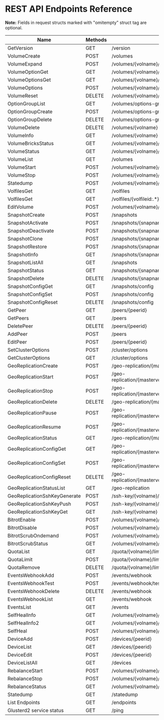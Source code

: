 
<!---
This file is generated using commands described below. DO NOT EDIT.

$ curl -o endpoints.json -s -X GET http://127.0.0.1:24007/endpoints
$ go build pkg/tools/generate-doc.go
$ ./generate-doc
-->

# REST API Endpoints Reference

**Note:** Fields in request structs marked with "omitempty" struct tag are optional.

Name | Methods | Path | Request | Response
--- | --- | --- | --- | ---
GetVersion | GET | /version | [](https://godoc.org/github.com/gluster/glusterd2/pkg/api#) | [VersionResp](https://godoc.org/github.com/gluster/glusterd2/pkg/api#VersionResp)
VolumeCreate | POST | /volumes | [VolCreateReq](https://godoc.org/github.com/gluster/glusterd2/pkg/api#VolCreateReq) | [VolumeCreateResp](https://godoc.org/github.com/gluster/glusterd2/pkg/api#VolumeCreateResp)
VolumeExpand | POST | /volumes/{volname}/expand | [VolExpandReq](https://godoc.org/github.com/gluster/glusterd2/pkg/api#VolExpandReq) | [VolumeExpandResp](https://godoc.org/github.com/gluster/glusterd2/pkg/api#VolumeExpandResp)
VolumeOptionGet | GET | /volumes/{volname}/options/{optname} | [](https://godoc.org/github.com/gluster/glusterd2/pkg/api#) | [VolumeOptionGetResp](https://godoc.org/github.com/gluster/glusterd2/pkg/api#VolumeOptionGetResp)
VolumeOptionsGet | GET | /volumes/{volname}/options | [](https://godoc.org/github.com/gluster/glusterd2/pkg/api#) | [VolumeOptionsGetResp](https://godoc.org/github.com/gluster/glusterd2/pkg/api#VolumeOptionsGetResp)
VolumeOptions | POST | /volumes/{volname}/options | [VolOptionReq](https://godoc.org/github.com/gluster/glusterd2/pkg/api#VolOptionReq) | [VolumeOptionResp](https://godoc.org/github.com/gluster/glusterd2/pkg/api#VolumeOptionResp)
VolumeReset | DELETE | /volumes/{volname}/options | [VolOptionResetReq](https://godoc.org/github.com/gluster/glusterd2/pkg/api#VolOptionResetReq) | [VolumeOptionResp](https://godoc.org/github.com/gluster/glusterd2/pkg/api#VolumeOptionResp)
OptionGroupList | GET | /volumes/options-group | [](https://godoc.org/github.com/gluster/glusterd2/pkg/api#) | [OptionGroupListResp](https://godoc.org/github.com/gluster/glusterd2/pkg/api#OptionGroupListResp)
OptionGroupCreate | POST | /volumes/options-group | [OptionGroupReq](https://godoc.org/github.com/gluster/glusterd2/pkg/api#OptionGroupReq) | [](https://godoc.org/github.com/gluster/glusterd2/pkg/api#)
OptionGroupDelete | DELETE | /volumes/options-group/{groupname} | [](https://godoc.org/github.com/gluster/glusterd2/pkg/api#) | [](https://godoc.org/github.com/gluster/glusterd2/pkg/api#)
VolumeDelete | DELETE | /volumes/{volname} | [](https://godoc.org/github.com/gluster/glusterd2/pkg/api#) | [](https://godoc.org/github.com/gluster/glusterd2/pkg/api#)
VolumeInfo | GET | /volumes/{volname} | [](https://godoc.org/github.com/gluster/glusterd2/pkg/api#) | [VolumeGetResp](https://godoc.org/github.com/gluster/glusterd2/pkg/api#VolumeGetResp)
VolumeBricksStatus | GET | /volumes/{volname}/bricks | [](https://godoc.org/github.com/gluster/glusterd2/pkg/api#) | [BricksStatusResp](https://godoc.org/github.com/gluster/glusterd2/pkg/api#BricksStatusResp)
VolumeStatus | GET | /volumes/{volname}/status | [](https://godoc.org/github.com/gluster/glusterd2/pkg/api#) | [VolumeStatusResp](https://godoc.org/github.com/gluster/glusterd2/pkg/api#VolumeStatusResp)
VolumeList | GET | /volumes | [](https://godoc.org/github.com/gluster/glusterd2/pkg/api#) | [VolumeListResp](https://godoc.org/github.com/gluster/glusterd2/pkg/api#VolumeListResp)
VolumeStart | POST | /volumes/{volname}/start | [VolumeStartReq](https://godoc.org/github.com/gluster/glusterd2/pkg/api#VolumeStartReq) | [VolumeStartResp](https://godoc.org/github.com/gluster/glusterd2/pkg/api#VolumeStartResp)
VolumeStop | POST | /volumes/{volname}/stop | [](https://godoc.org/github.com/gluster/glusterd2/pkg/api#) | [VolumeStopResp](https://godoc.org/github.com/gluster/glusterd2/pkg/api#VolumeStopResp)
Statedump | POST | /volumes/{volname}/statedump | [VolStatedumpReq](https://godoc.org/github.com/gluster/glusterd2/pkg/api#VolStatedumpReq) | [](https://godoc.org/github.com/gluster/glusterd2/pkg/api#)
VolfilesGet | GET | /volfiles | [](https://godoc.org/github.com/gluster/glusterd2/pkg/api#) | [](https://godoc.org/github.com/gluster/glusterd2/pkg/api#)
VolfilesGet | GET | /volfiles/{volfileid:.*} | [](https://godoc.org/github.com/gluster/glusterd2/pkg/api#) | [](https://godoc.org/github.com/gluster/glusterd2/pkg/api#)
EditVolume | POST | /volumes/{volname}/edit | [VolEditReq](https://godoc.org/github.com/gluster/glusterd2/pkg/api#VolEditReq) | [VolumeEditResp](https://godoc.org/github.com/gluster/glusterd2/pkg/api#VolumeEditResp)
SnapshotCreate | POST | /snapshots | [SnapCreateReq](https://godoc.org/github.com/gluster/glusterd2/pkg/api#SnapCreateReq) | [SnapCreateResp](https://godoc.org/github.com/gluster/glusterd2/pkg/api#SnapCreateResp)
SnapshotActivate | POST | /snapshots/{snapname}/activate | [SnapActivateReq](https://godoc.org/github.com/gluster/glusterd2/pkg/api#SnapActivateReq) | [SnapshotActivateResp](https://godoc.org/github.com/gluster/glusterd2/pkg/api#SnapshotActivateResp)
SnapshotDeactivate | POST | /snapshots/{snapname}/deactivate | [](https://godoc.org/github.com/gluster/glusterd2/pkg/api#) | [SnapshotDeactivateResp](https://godoc.org/github.com/gluster/glusterd2/pkg/api#SnapshotDeactivateResp)
SnapshotClone | POST | /snapshots/{snapname}/clone | [SnapCloneReq](https://godoc.org/github.com/gluster/glusterd2/pkg/api#SnapCloneReq) | [SnapshotCloneResp](https://godoc.org/github.com/gluster/glusterd2/pkg/api#SnapshotCloneResp)
SnapshotRestore | POST | /snapshots/{snapname}/restore | [](https://godoc.org/github.com/gluster/glusterd2/pkg/api#) | [](https://godoc.org/github.com/gluster/glusterd2/pkg/api#)
SnapshotInfo | GET | /snapshots/{snapname} | [](https://godoc.org/github.com/gluster/glusterd2/pkg/api#) | [SnapGetResp](https://godoc.org/github.com/gluster/glusterd2/pkg/api#SnapGetResp)
SnapshotListAll | GET | /snapshots | [](https://godoc.org/github.com/gluster/glusterd2/pkg/api#) | [SnapListResp](https://godoc.org/github.com/gluster/glusterd2/pkg/api#SnapListResp)
SnapshotStatus | GET | /snapshots/{snapname}/status | [](https://godoc.org/github.com/gluster/glusterd2/pkg/api#) | [SnapStatusResp](https://godoc.org/github.com/gluster/glusterd2/pkg/api#SnapStatusResp)
SnapshotDelete | DELETE | /snapshots/{snapname} | [](https://godoc.org/github.com/gluster/glusterd2/pkg/api#) | [](https://godoc.org/github.com/gluster/glusterd2/pkg/api#)
SnapshotConfigGet | GET | /snapshots/config | [](https://godoc.org/github.com/gluster/glusterd2/pkg/api#) | [](https://godoc.org/github.com/gluster/glusterd2/pkg/api#)
SnapshotConfigSet | POST | /snapshots/config | [](https://godoc.org/github.com/gluster/glusterd2/pkg/api#) | [](https://godoc.org/github.com/gluster/glusterd2/pkg/api#)
SnapshotConfigReset | DELETE | /snapshots/config | [](https://godoc.org/github.com/gluster/glusterd2/pkg/api#) | [](https://godoc.org/github.com/gluster/glusterd2/pkg/api#)
GetPeer | GET | /peers/{peerid} | [](https://godoc.org/github.com/gluster/glusterd2/pkg/api#) | [PeerGetResp](https://godoc.org/github.com/gluster/glusterd2/pkg/api#PeerGetResp)
GetPeers | GET | /peers | [](https://godoc.org/github.com/gluster/glusterd2/pkg/api#) | [PeerListResp](https://godoc.org/github.com/gluster/glusterd2/pkg/api#PeerListResp)
DeletePeer | DELETE | /peers/{peerid} | [](https://godoc.org/github.com/gluster/glusterd2/pkg/api#) | [](https://godoc.org/github.com/gluster/glusterd2/pkg/api#)
AddPeer | POST | /peers | [PeerAddReq](https://godoc.org/github.com/gluster/glusterd2/pkg/api#PeerAddReq) | [PeerAddResp](https://godoc.org/github.com/gluster/glusterd2/pkg/api#PeerAddResp)
EditPeer | POST | /peers/{peerid} | [PeerEditReq](https://godoc.org/github.com/gluster/glusterd2/pkg/api#PeerEditReq) | [PeerEditResp](https://godoc.org/github.com/gluster/glusterd2/pkg/api#PeerEditResp)
SetClusterOptions | POST | /cluster/options | [](https://godoc.org/github.com/gluster/glusterd2/pkg/api#) | [](https://godoc.org/github.com/gluster/glusterd2/pkg/api#)
GetClusterOptions | GET | /cluster/options | [](https://godoc.org/github.com/gluster/glusterd2/pkg/api#) | [](https://godoc.org/github.com/gluster/glusterd2/pkg/api#)
GeoReplicationCreate | POST | /geo-replication/{mastervolid}/{remotevolid} | [GeorepCreateReq](https://godoc.org/github.com/gluster/glusterd2/plugins/georeplication/api#GeorepCreateReq) | [GeorepSession](https://godoc.org/github.com/gluster/glusterd2/plugins/georeplication/api#GeorepSession)
GeoReplicationStart | POST | /geo-replication/{mastervolid}/{remotevolid}/start | [GeorepCommandsReq](https://godoc.org/github.com/gluster/glusterd2/plugins/georeplication/api#GeorepCommandsReq) | [GeorepSession](https://godoc.org/github.com/gluster/glusterd2/plugins/georeplication/api#GeorepSession)
GeoReplicationStop | POST | /geo-replication/{mastervolid}/{remotevolid}/stop | [GeorepCommandsReq](https://godoc.org/github.com/gluster/glusterd2/plugins/georeplication/api#GeorepCommandsReq) | [GeorepSession](https://godoc.org/github.com/gluster/glusterd2/plugins/georeplication/api#GeorepSession)
GeoReplicationDelete | DELETE | /geo-replication/{mastervolid}/{remotevolid} | [](https://godoc.org/github.com/gluster/glusterd2/plugins/georeplication/api#) | [](https://godoc.org/github.com/gluster/glusterd2/plugins/georeplication/api#)
GeoReplicationPause | POST | /geo-replication/{mastervolid}/{remotevolid}/pause | [GeorepCommandsReq](https://godoc.org/github.com/gluster/glusterd2/plugins/georeplication/api#GeorepCommandsReq) | [GeorepSession](https://godoc.org/github.com/gluster/glusterd2/plugins/georeplication/api#GeorepSession)
GeoReplicationResume | POST | /geo-replication/{mastervolid}/{remotevolid}/resume | [GeorepCommandsReq](https://godoc.org/github.com/gluster/glusterd2/plugins/georeplication/api#GeorepCommandsReq) | [GeorepSession](https://godoc.org/github.com/gluster/glusterd2/plugins/georeplication/api#GeorepSession)
GeoReplicationStatus | GET | /geo-replication/{mastervolid}/{remotevolid} | [](https://godoc.org/github.com/gluster/glusterd2/plugins/georeplication/api#) | [GeorepSession](https://godoc.org/github.com/gluster/glusterd2/plugins/georeplication/api#GeorepSession)
GeoReplicationConfigGet | GET | /geo-replication/{mastervolid}/{remotevolid}/config | [](https://godoc.org/github.com/gluster/glusterd2/plugins/georeplication/api#) | [GeorepOption](https://godoc.org/github.com/gluster/glusterd2/plugins/georeplication/api#GeorepOption)
GeoReplicationConfigSet | POST | /geo-replication/{mastervolid}/{remotevolid}/config | [GeorepOption](https://godoc.org/github.com/gluster/glusterd2/plugins/georeplication/api#GeorepOption) | [GeorepOption](https://godoc.org/github.com/gluster/glusterd2/plugins/georeplication/api#GeorepOption)
GeoReplicationConfigReset | DELETE | /geo-replication/{mastervolid}/{remotevolid}/config | [](https://godoc.org/github.com/gluster/glusterd2/plugins/georeplication/api#) | [](https://godoc.org/github.com/gluster/glusterd2/plugins/georeplication/api#)
GeoReplicationStatusList | GET | /geo-replication | [](https://godoc.org/github.com/gluster/glusterd2/plugins/georeplication/api#) | [GeorepSessionList](https://godoc.org/github.com/gluster/glusterd2/plugins/georeplication/api#GeorepSessionList)
GeoReplicationSshKeyGenerate | POST | /ssh-key/{volname}/generate | [](https://godoc.org/github.com/gluster/glusterd2/plugins/georeplication/api#) | [GeorepSSHPublicKey](https://godoc.org/github.com/gluster/glusterd2/plugins/georeplication/api#GeorepSSHPublicKey)
GeoReplicationSshKeyPush | POST | /ssh-key/{volname}/push | [GeorepSSHPublicKey](https://godoc.org/github.com/gluster/glusterd2/plugins/georeplication/api#GeorepSSHPublicKey) | [](https://godoc.org/github.com/gluster/glusterd2/plugins/georeplication/api#)
GeoReplicationSshKeyGet | GET | /ssh-key/{volname} | [](https://godoc.org/github.com/gluster/glusterd2/plugins/georeplication/api#) | [GeorepSSHPublicKey](https://godoc.org/github.com/gluster/glusterd2/plugins/georeplication/api#GeorepSSHPublicKey)
BitrotEnable | POST | /volumes/{volname}/bitrot/enable | [](https://godoc.org/github.com/gluster/glusterd2/plugins/bitrot/api#) | [](https://godoc.org/github.com/gluster/glusterd2/plugins/bitrot/api#)
BitrotDisable | POST | /volumes/{volname}/bitrot/disable | [](https://godoc.org/github.com/gluster/glusterd2/plugins/bitrot/api#) | [](https://godoc.org/github.com/gluster/glusterd2/plugins/bitrot/api#)
BitrotScrubOndemand | POST | /volumes/{volname}/bitrot/scrubondemand | [](https://godoc.org/github.com/gluster/glusterd2/plugins/bitrot/api#) | [](https://godoc.org/github.com/gluster/glusterd2/plugins/bitrot/api#)
BitrotScrubStatus | GET | /volumes/{volname}/bitrot/scrubstatus | [](https://godoc.org/github.com/gluster/glusterd2/plugins/bitrot/api#) | [](https://godoc.org/github.com/gluster/glusterd2/plugins/bitrot/api#)
QuotaList | GET | /quota/{volname}/limit | [](https://godoc.org/github.com/gluster/glusterd2/plugins/quota/api#) | [](https://godoc.org/github.com/gluster/glusterd2/plugins/quota/api#)
QuotaLimit | POST | /quota/{volname}/limit | [](https://godoc.org/github.com/gluster/glusterd2/plugins/quota/api#) | [](https://godoc.org/github.com/gluster/glusterd2/plugins/quota/api#)
QuotaRemove | DELETE | /quota/{volname}/limit | [](https://godoc.org/github.com/gluster/glusterd2/plugins/quota/api#) | [](https://godoc.org/github.com/gluster/glusterd2/plugins/quota/api#)
EventsWebhookAdd | POST | /events/webhook | [Webhook](https://godoc.org/github.com/gluster/glusterd2/plugins/events/api#Webhook) | [](https://godoc.org/github.com/gluster/glusterd2/plugins/events/api#)
EventsWebhookTest | POST | /events/webhook/test | [Webhook](https://godoc.org/github.com/gluster/glusterd2/plugins/events/api#Webhook) | [](https://godoc.org/github.com/gluster/glusterd2/plugins/events/api#)
EventsWebhookDelete | DELETE | /events/webhook | [WebhookDel](https://godoc.org/github.com/gluster/glusterd2/plugins/events/api#WebhookDel) | [](https://godoc.org/github.com/gluster/glusterd2/plugins/events/api#)
EventsWebhookList | GET | /events/webhook | [](https://godoc.org/github.com/gluster/glusterd2/plugins/events/api#) | [WebhookList](https://godoc.org/github.com/gluster/glusterd2/plugins/events/api#WebhookList)
EventsList | GET | /events | [](https://godoc.org/github.com/gluster/glusterd2/plugins/events/api#) | [Event](https://godoc.org/github.com/gluster/glusterd2/plugins/events/api#Event)
SelfHealInfo | GET | /volumes/{volname}/{opts}/heal-info | [](https://godoc.org/github.com/gluster/glusterd2/plugins/glustershd/api#) | [BrickHealInfo](https://godoc.org/github.com/gluster/glusterd2/plugins/glustershd/api#BrickHealInfo)
SelfHealInfo2 | GET | /volumes/{volname}/heal-info | [](https://godoc.org/github.com/gluster/glusterd2/plugins/glustershd/api#) | [BrickHealInfo](https://godoc.org/github.com/gluster/glusterd2/plugins/glustershd/api#BrickHealInfo)
SelfHeal | POST | /volumes/{volname}/heal | [](https://godoc.org/github.com/gluster/glusterd2/plugins/glustershd/api#) | [](https://godoc.org/github.com/gluster/glusterd2/plugins/glustershd/api#)
DeviceAdd | POST | /devices/{peerid} | [AddDeviceReq](https://godoc.org/github.com/gluster/glusterd2/plugins/device/api#AddDeviceReq) | [AddDeviceResp](https://godoc.org/github.com/gluster/glusterd2/plugins/device/api#AddDeviceResp)
DeviceList | GET | /devices/{peerid} | [](https://godoc.org/github.com/gluster/glusterd2/plugins/device/api#) | [ListDeviceResp](https://godoc.org/github.com/gluster/glusterd2/plugins/device/api#ListDeviceResp)
DeviceEdit | POST | /devices/{peerid} | [EditDeviceReq](https://godoc.org/github.com/gluster/glusterd2/plugins/device/api#EditDeviceReq) | [](https://godoc.org/github.com/gluster/glusterd2/plugins/device/api#)
DeviceListAll | GET | /devices | [](https://godoc.org/github.com/gluster/glusterd2/plugins/device/api#) | [ListDeviceResp](https://godoc.org/github.com/gluster/glusterd2/plugins/device/api#ListDeviceResp)
RebalanceStart | POST | /volumes/{volname}/rebalance/start | [StartReq](https://godoc.org/github.com/gluster/glusterd2/plugins/rebalance/api#StartReq) | [](https://godoc.org/github.com/gluster/glusterd2/plugins/rebalance/api#)
RebalanceStop | POST | /volumes/{volname}/rebalance/stop | [](https://godoc.org/github.com/gluster/glusterd2/plugins/rebalance/api#) | [](https://godoc.org/github.com/gluster/glusterd2/plugins/rebalance/api#)
RebalanceStatus | GET | /volumes/{volname}/rebalance | [](https://godoc.org/github.com/gluster/glusterd2/plugins/rebalance/api#) | [](https://godoc.org/github.com/gluster/glusterd2/plugins/rebalance/api#)
Statedump | GET | /statedump | [](https://godoc.org/github.com/gluster/glusterd2/pkg/api#) | [](https://godoc.org/github.com/gluster/glusterd2/pkg/api#)
List Endpoints | GET | /endpoints | [](https://godoc.org/github.com/gluster/glusterd2/pkg/api#) | [ListEndpointsResp](https://godoc.org/github.com/gluster/glusterd2/pkg/api#ListEndpointsResp)
Glusterd2 service status | GET | /ping | [](https://godoc.org/github.com/gluster/glusterd2/pkg/api#) | [](https://godoc.org/github.com/gluster/glusterd2/pkg/api#)
